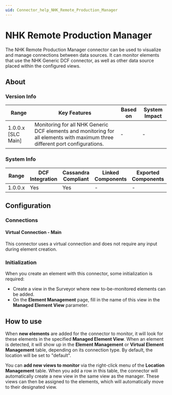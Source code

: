 ```yaml
---
uid: Connector_help_NHK_Remote_Production_Manager
---
```


# NHK Remote Production Manager

The NHK Remote Production Manager connector can be used to visualize and manage connections between data sources. It can monitor elements that use the NHK Generic DCF connector, as well as other data source placed within the configured views.

## About

### Version Info

| **Range**            | **Key Features**                                                                                                              | **Based on** | **System Impact** |
|----------------------|-------------------------------------------------------------------------------------------------------------------------------|--------------|-------------------|
| 1.0.0.x \[SLC Main\] | Monitoring for all NHK Generic DCF elements and monitoring for all elements with maximum three different port configurations. | \-           | \-                |

### System Info

| **Range** | **DCF Integration** | **Cassandra Compliant** | **Linked Components** | **Exported Components** |
|-----------|---------------------|-------------------------|-----------------------|-------------------------|
| 1.0.0.x   | Yes                 | Yes                     | \-                    | \-                      |

## Configuration

### Connections

#### Virtual Connection - Main

This connector uses a virtual connection and does not require any input during element creation.

### Initialization

When you create an element with this connector, some initialization is required:

- Create a view in the Surveyor where new to-be-monitored elements can be added.
- On the **Element Management** page, fill in the name of this view in the **Managed Element View** parameter.

## How to use

When **new elements** are added for the connector to monitor, it will look for these elements in the specified **Managed Element View**. When an element is detected, it will show up in the **Element Management** or **Virtual Element Management** table, depending on its connection type. By default, the location will be set to "default".

You can **add new views to monitor** via the right-click menu of the **Location Management** table. When you add a row in this table, the connector will automatically create a new view in the same view as the manager. These views can then be assigned to the elements, which will automatically move to their designated view.
